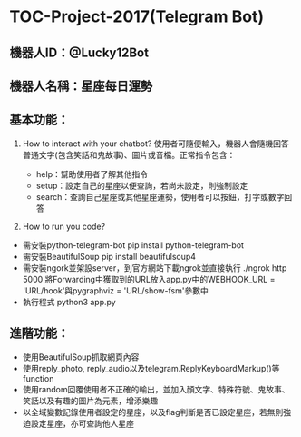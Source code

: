 # TOC-Project-2017(Telegram Bot)

## 機器人ID：@Lucky12Bot

## 機器人名稱：星座每日運勢

## 基本功能：
1. 	How to interact with your chatbot?
	使用者可隨便輸入，機器人會隨機回答普通文字(包含笑話和鬼故事)、圖片或音檔。正常指令包含：
	*	help：幫助使用者了解其他指令
	*	setup：設定自己的星座以便查詢，若尚未設定，則強制設定
	*	search：查詢自己星座或其他星座運勢，使用者可以按鈕，打字或數字回答
			

2. How to run you code?
*	需安裝python-telegram-bot
		pip install python-telegram-bot
*	需安裝BeautifulSoup
		pip install beautifulsoup4
*	需安裝ngork並架設server，到官方網站下載ngrok並直接執行
		./ngrok http 5000
	將Forwarding中獲取到的URL放入app.py中的WEBHOOK_URL = 'URL/hook'與pygraphviz = 'URL/show-fsm'參數中
*	執行程式
		python3 app.py

## 進階功能：
*	使用BeautifulSoup抓取網頁內容
*	使用reply_photo, reply_audio以及telegram.ReplyKeyboardMarkup()等function
*	使用random回覆使用者不正確的輸出，並加入顏文字、特殊符號、鬼故事、笑話以及有趣的圖片為元素，增添樂趣
*	以全域變數記錄使用者設定的星座，以及flag判斷是否已設定星座，若無則強迫設定星座，亦可查詢他人星座
